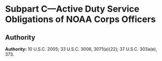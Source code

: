# Subpart C—Active Duty Service Obligations of NOAA Corps Officers

## Authority

**Authority:** 10 U.S.C. 2005; 33 U.S.C. 3006, 3071(a)(22); 37 U.S.C. 303a(e), 373.




